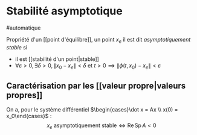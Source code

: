 # Stabilité asymptotique
#automatique 

Propriété d'un [[point d'équilibre]], un point $x_e$ il est dit *asymptotiquement stable* si 

- il est [[stabilité d'un point|stable]]
- $\forall \varepsilon > 0, \exists \delta > 0, \|x_{0}- x_{e}\| < \delta \text{ et } t>0 \implies \| \phi(t, x_{0})- x_{e}\|< \varepsilon$

## Caractérisation par les [[valeur propre|valeurs propres]]

On a, pour le système différentiel $\begin{cases}\dot x = Ax \\ x(0) = x_0\end{cases}$ :
$$
x_e \text{ asymptotiquement stable} \iff \operatorname{Re} \operatorname{Sp} A < 0
$$